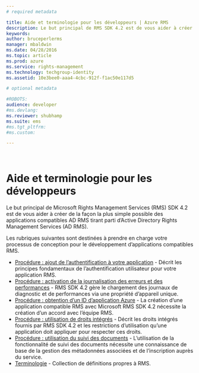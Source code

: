```yaml
---
# required metadata

title: Aide et terminologie pour les développeurs | Azure RMS
description: Le but principal de RMS SDK 4.2 est de vous aider à créer de la façon la plus simple possible des applications compatibles AD RMS tirant parti de la protection des informations AD RMS.
keywords:
author: bruceperlerms
manager: mbaldwin
ms.date: 04/28/2016
ms.topic: article
ms.prod: azure
ms.service: rights-management
ms.technology: techgroup-identity
ms.assetid: 10e3bee0-aaa4-4cbc-912f-f1ac50e117d5

# optional metadata

#ROBOTS:
audience: developer
#ms.devlang:
ms.reviewer: shubhamp
ms.suite: ems
#ms.tgt_pltfrm:
#ms.custom:

---
```


﻿
# Aide et terminologie pour les développeurs
Le but principal de Microsoft Rights Management Services (RMS) SDK 4.2 est de vous aider à créer de la façon la plus simple possible des applications compatibles AD RMS tirant parti d’Active Directory Rights Management Services (AD RMS).

Les rubriques suivantes sont destinées à prendre en charge votre processus de conception pour le développement d’applications compatibles RMS.

- [Procédure : ajout de l’authentification à votre application](authentication-integration.md) - Décrit les principes fondamentaux de l’authentification utilisateur pour votre application RMS.
- [Procédure : activation de la journalisation des erreurs et des performances](enabling-logging.md) - RMS SDK 4.2 gère le chargement des journaux de diagnostic et de performances via une propriété d’appareil unique.
- [Procédure : obtention d’un ID d’application Azure](application-id.md) - La création d’une application compatible RMS avec Microsoft RMS SDK 4.2 nécessite la création d’un accord avec l’équipe RMS.
- [Procédure : utilisation de droits intégrés](built-in-rights-usage-restriction-reference.md) - Décrit les droits intégrés fournis par RMS SDK 4.2 et les restrictions d’utilisation qu’une application doit appliquer pour respecter ces droits.
- [Procédure : utilisation du suivi des documents](how-to-use-document-tracking.md) - L’utilisation de la fonctionnalité de suivi des documents nécessite une connaissance de base de la gestion des métadonnées associées et de l’inscription auprès du service.
- [Terminologie](terms.md) - Collection de définitions propres à RMS.

 

 

 


<!--HONumber=Apr16_HO3-->



